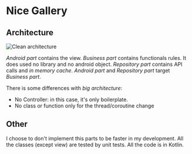 # Nice Gallery


## Architecture

![Clean architecture](https://imgur.com/a/uEh4XZp)

*Android part* contains the view. *Business part* contains functionals rules. It does used no library and no android object. *Repository part* contains API calls and *in memory cache*.
*Android part* and *Repository part* target *Business part*.

There is some differences with *big architecture*: 

- No Controller: in this case, it's only boilerplate.
- No class or function only for the thread/coroutine change

## Other

I choose to don't implement this parts to be faster in my development.
All the classes (except view) are tested by unit tests. All the code is in Kotlin.
